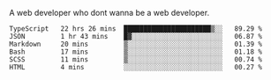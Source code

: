 A web developer who dont wanna be a web developer.

<!--START_SECTION:waka-->

```text
TypeScript   22 hrs 26 mins  ██████████████████████▒░░   89.29 %
JSON         1 hr 43 mins    █▓░░░░░░░░░░░░░░░░░░░░░░░   06.87 %
Markdown     20 mins         ▒░░░░░░░░░░░░░░░░░░░░░░░░   01.39 %
Bash         17 mins         ▒░░░░░░░░░░░░░░░░░░░░░░░░   01.18 %
SCSS         11 mins         ▒░░░░░░░░░░░░░░░░░░░░░░░░   00.74 %
HTML         4 mins          ░░░░░░░░░░░░░░░░░░░░░░░░░   00.27 %
```

<!--END_SECTION:waka-->

